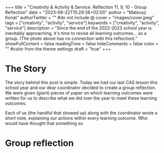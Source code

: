 +++
title = "Creativity & Activity & Service. Reflection 11, 9, 10 - Group Reflection"
date = "2023-06-22T15:29:36+02:00"
author = "Mateusz Konat"
authorTwitter = "" #do not include @
cover = "images/cover.jpeg"
tags = ["creativity", "activity", "service"]
keywords = ["creativity", "activity", "service"]
description = "Since the end of the 2022-2023 school year is inevitably approaching, it's time to revise all learning outcomes... as a group. (The photo above has no connection with this reflection)."
showFullContent = false
readingTime = false
hideComments = false
color = "" #color from the theme settings
draft = "true"
+++

# The Story
The story behind this post is simple. Today we had our last CAS lesson this school year and our dear coordinator decided to create a group reflection. We were given (giant) pieces of paper on which learning outcomes were written for us to describe what we did over the year to meet these learning outcomes. 

Each of us (the handful that showed up) along with the coordinator wrote a short note, explaining our actions within every learning outcome. Who would have thought that something so 

# Group reflection
